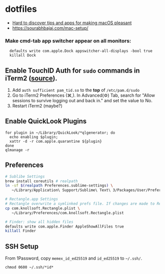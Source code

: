 # dotfiles

- [Hard to discover tips and apps for making macOS pleasant](https://thume.ca/2020/09/04/macos-tips/)
- https://sourabhbajaj.com/mac-setup/

### Make cmd-tab app switcher appear on all monitors:
```
  defaults write com.apple.Dock appswitcher-all-displays -bool true
  killall Dock
```

## Enable TouchID Auth for `sudo` commands in iTerm2 ([source](https://antkowiak.it/en/mac-os-en/enable-touchid-for-sudo-in-iterm-2/)).
  1. Add `auth sufficient pam_tid.so` to the **top** of `/etc/pam.d/sudo`
  1. Go to iTerm2 Preferences (⌘,). In Advanced(⚙) Tab, search for "Allow sessions to survive logging out and back in." and set the value to No.
  1. Restart iTerm2 (maybe?)


## Enable QuickLook Plugins

```
for plugin in ~/Library/QuickLook/*qlgenerator; do
  echo enabling $plugin;
  xattr -d -r com.apple.quarantine ${plugin}
done
qlmanage -r
```

## Preferences

```sh
# Sublibe Settings
brew install coreutils # realpath
ln -sf $(realpath Preferences.sublime-settings) \
   ~/Library/Application\ Support/Sublime\ Text\ 3/Packages/User/Preferences.sublime-settings

# Rectangle.app Settings
# Rectangle overwrite a symlinked prefs file. If changes are made to Rectangle prefs, we need to copy back to this repo.
cp com.knollsoft.Rectangle.plist \
   ~/Library/Preferences/com.knollsoft.Rectangle.plist

# Finder: show all hidden files
defaults write com.apple.Finder AppleShowAllFiles true
killall Finder
```

## SSH Setup
From 1Password, copy `memex_id_ed25519` and `id_ed25519` to `~/.ssh/`.

```
chmod 0600 ~/.ssh/*id*
```